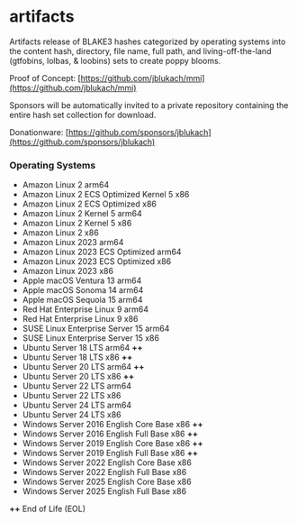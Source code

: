 # artifacts

Artifacts release of BLAKE3 hashes categorized by operating systems into the content hash, directory, file name, full path, and living-off-the-land (gtfobins, lolbas, & loobins) sets to create poppy blooms.

Proof of Concept: [https://github.com/jblukach/mmi](https://github.com/jblukach/mmi)

Sponsors will be automatically invited to a private repository containing the entire hash set collection for download.

Donationware: [https://github.com/sponsors/jblukach](https://github.com/sponsors/jblukach)

### Operating Systems

- Amazon Linux 2 arm64
- Amazon Linux 2 ECS Optimized Kernel 5 x86
- Amazon Linux 2 ECS Optimized x86
- Amazon Linux 2 Kernel 5 arm64
- Amazon Linux 2 Kernel 5 x86
- Amazon Linux 2 x86
- Amazon Linux 2023 arm64
- Amazon Linux 2023 ECS Optimized arm64
- Amazon Linux 2023 ECS Optimized x86
- Amazon Linux 2023 x86
- Apple macOS Ventura 13 arm64
- Apple macOS Sonoma 14 arm64
- Apple macOS Sequoia 15 arm64
- Red Hat Enterprise Linux 9 arm64
- Red Hat Enterprise Linux 9 x86
- SUSE Linux Enterprise Server 15 arm64
- SUSE Linux Enterprise Server 15 x86
- Ubuntu Server 18 LTS arm64 **++**
- Ubuntu Server 18 LTS x86 **++**
- Ubuntu Server 20 LTS arm64 **++**
- Ubuntu Server 20 LTS x86 **++**
- Ubuntu Server 22 LTS arm64
- Ubuntu Server 22 LTS x86
- Ubuntu Server 24 LTS arm64
- Ubuntu Server 24 LTS x86
- Windows Server 2016 English Core Base x86 **++**
- Windows Server 2016 English Full Base x86 **++**
- Windows Server 2019 English Core Base x86 **++**
- Windows Server 2019 English Full Base x86 **++**
- Windows Server 2022 English Core Base x86
- Windows Server 2022 English Full Base x86
- Windows Server 2025 English Core Base x86
- Windows Server 2025 English Full Base x86

**++** End of Life (EOL)
